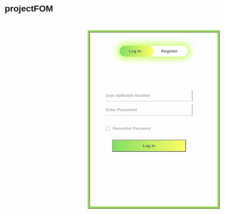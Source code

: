 # projectFOM
<!DOCTYPE html>
<html>
<head>
    <title>Login and Registration Form</title>
    <style>
    *{
    margin: 0;
    padding: 0;
    font-family: sans-serif;
}
.hero{
    height: 100%;
    width: 100%;
    background-image:url(https://images.unsplash.com/photo-1567306295427-94503f8300d7?ixlib=rb-1.2.1&ixid=eyJhcHBfaWQiOjEyMDd9&w=1000&q=80);
      background-repeat: no-repeat;
background-size: cover;
    position: absolute;
    background-attachment: fixed;
}
.form-box{
     width: 400px;
    height: 550px;
    margin: 4% auto;
    position: relative;
    background-color:#ffffff;
    padding: 5px;
    overflow: hidden;
    border-style:ridge;
    border-color:#66cc00;
    border-width:8px;
    opacity: 0.6;
  filter: alpha(opacity=200);
}
.button-box{
     width: 220px;
    margin: 37px auto;
    position: relative;
    box-shadow: 0 0 20px 9px #b3ff1a;
    border-radius: 30px;
}
.toggle-btn{
 font-weight: bold;
  color: #000000;
    padding: 10px 30px;
    cursor: pointer;
    background: transparent;
    border: 0;
    outline: none;
    position: relative;
    
}
#btn{
    top: 0;
    left: 0;
    position: absolute;
    width: 110px;
    height: 100%;
    background: linear-gradient(to right,#33cc00,#ffff00);
    border-radius: 30px;
    transition: .5s;
}
.social-icons{
    margin: 30px auto;
    text-align: center;
}
.social-icons img{
    width: 30px ;
    margin: 0 12px;
    box-shadow: 0 0 20px 0 #7f7f7f3d;
    cursor: pointer;
    border-radius: 50%;
}
.input-group{
    font-weight: bold;
  color: #000000;
    top: 180px;
    position: absolute;
    width: 280px;
    transition: .5s;
}
.input-field{
 font-weight: bold;
  color: #000000;
    width: 100%;
    padding: 10px 0;
    margin: 5px 0;
    border-left: 0;
    border-top: 0;
    border-left: 0;
    border-bottom: 1px solid #999;
    outline: none;
    background: transparent;
}
.submit-btn{
 font-weight: bold;
  color: #000000;
    width: 85%;
    padding: 10px 30px;
    cursor: pointer;
    display: block;
    margin: auto;
    background:linear-gradient(to right,#33cc00,#ffff00);
    outline: none;
    border-radius: none;
    
}
.check-box{
    margin: 30px 10px 30px 0;
}
span{
    color: #777;
    font-size: 12px;
    bottom: 68px;
    position: absolute;
}
#login{
    left: 50px;
}
#register{
    left: 450px;
}
.custom-select {
  position: relative;
  font-size:14px;
  width: 100%;
    padding: 10px 0;
    margin: 5px 0;
    border-left: 0;
    border-top: 0;
    border-left: 0;
    outline: none;
    background: transparent;
}

.custom-select select {
  display: none; 
}

.select-selected {
  background-color: white;
}
.select-selected:after {
  position: absolute;
  content: "";
  top: 14px;
  right: 10px;
  width: 0;
  height: 0;
  border: 6px solid transparent;
  border-color: black transparent transparent transparent;
}
.select-selected.select-arrow-active:after {
  border-color: transparent transparent black transparent;
  top: 7px;
}
.select-items div,.select-selected {
  color:grey;
  padding:0;
  border: 1px solid transparent;
  border-color: transparent transparent rgba(0, 0, 0, 0.1) transparent;
  cursor: pointer;
  user-select: none;
}
.select-items {
  position: absolute;
  background-color:white;
  top: 100%;
  left: 0;
  right: 0;
  z-index: 99;
}
.select-hide {
  display: none;
}

.select-items div:hover, .same-as-selected {
  background-color: rgba(0, 0, 0, 0.1);
}
    </style>
</head>
<body>
<div class="hero">
    <div class="form-box">
        <div class="button-box">
            <div id="btn"></div>
            <button type="button" class="toggle-btn" onclick="login()">Log In</button>
            <button type="button" class="toggle-btn" onclick="register()">Register</button>
        </div>
        <div class="social-icons"> 
    </div>
        <form id="login" class="input-group">
        <input type="text" class="input-field" placeholder="User Id/Mobile Number" required>
        <input type="password" class="input-field" placeholder="Enter Password" required>
        <input type="checkbox" class="check-box"><span>Remember Password</span>
        <button type="submit" class="submit-btn">Log In</button>
        </form>
        <form id="register" class="input-group">
        <input type="text" class="input-field" placeholder="User Id" required>
        <input type="text" class="input-field" placeholder="Moblie Number" required>
        <div class="custom-select" style="width:200px;">
  <select>
     <label for="ut"><b>User Type</b></label>
    <option value="0">User Type</option>
    <option value="1">Farmer</option>
    <option value="2">Customer</option>
    <option value="3">Dealer</option>
    
  </select>
</div>

<script>
var x, i, j, selElmnt, a, b, c;
/*look for any elements with the class "custom-select":*/
x = document.getElementsByClassName("custom-select");
for (i = 0; i < x.length; i++) {
  selElmnt = x[i].getElementsByTagName("select")[0];
  /*for each element, create a new DIV that will act as the selected item:*/
  a = document.createElement("DIV");
  a.setAttribute("class", "select-selected");
  a.innerHTML = selElmnt.options[selElmnt.selectedIndex].innerHTML;
  x[i].appendChild(a);
  /*for each element, create a new DIV that will contain the option list:*/
  b = document.createElement("DIV");
  b.setAttribute("class", "select-items select-hide");
  for (j = 1; j < selElmnt.length; j++) {
    /*for each option in the original select element,
    create a new DIV that will act as an option item:*/
    c = document.createElement("DIV");
    c.innerHTML = selElmnt.options[j].innerHTML;
    c.addEventListener("click", function(e) {
        /*when an item is clicked, update the original select box,
        and the selected item:*/
        var y, i, k, s, h;
        s = this.parentNode.parentNode.getElementsByTagName("select")[0];
        h = this.parentNode.previousSibling;
        for (i = 0; i < s.length; i++) {
          if (s.options[i].innerHTML == this.innerHTML) {
            s.selectedIndex = i;
            h.innerHTML = this.innerHTML;
            y = this.parentNode.getElementsByClassName("same-as-selected");
            for (k = 0; k < y.length; k++) {
              y[k].removeAttribute("class");
            }
            this.setAttribute("class", "same-as-selected");
            break;
          }
        }
        h.click();
    });
    b.appendChild(c);
  }
  x[i].appendChild(b);
  a.addEventListener("click", function(e) {
      /*when the select box is clicked, close any other select boxes,
      and open/close the current select box:*/
      e.stopPropagation();
      closeAllSelect(this);
      this.nextSibling.classList.toggle("select-hide");
      this.classList.toggle("select-arrow-active");
    });
}
function closeAllSelect(elmnt) {
  /*a function that will close all select boxes in the document,
  except the current select box:*/
  var x, y, i, arrNo = [];
  x = document.getElementsByClassName("select-items");
  y = document.getElementsByClassName("select-selected");
  for (i = 0; i < y.length; i++) {
    if (elmnt == y[i]) {
      arrNo.push(i)
    } else {
      y[i].classList.remove("select-arrow-active");
    }
  }
  for (i = 0; i < x.length; i++) {
    if (arrNo.indexOf(i)) {
      x[i].classList.add("select-hide");
    }
  }
}
document.addEventListener("click", closeAllSelect);
</script>
        <input type="password" class="input-field" placeholder="Enter Password" required>
        <input type="password" class="input-field" placeholder="Re-Enter Password" required>
        <input type="checkbox" class="check-box"><span>I agree to the terms and conditions</span>
        <button type="submit" class="submit-btn">Register</button>
        </form>
    </div>
    
</div>
    <script>
    var x = document.getElementById("login");
    var y = document.getElementById("register");
    var z = document.getElementById("btn");
    function login(){
            x.style.left = "50px";
            y.style.left = "450px";
            z.style.left = "0";
        }
        function register(){
            x.style.left = "-400px";
            y.style.left = "50px";
            z.style.left = "110px";
        }
    </script>

</body>
</html>
